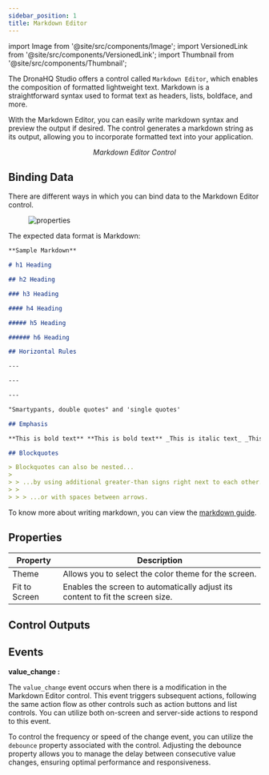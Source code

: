 ```yaml
---
sidebar_position: 1
title: Markdown Editor
---
```


import Image from '@site/src/components/Image'; import VersionedLink from '@site/src/components/VersionedLink'; import
Thumbnail from '@site/src/components/Thumbnail';

The DronaHQ Studio offers a control called `Markdown Editor`, which enables the composition of formatted lightweight
text. Markdown is a straightforward syntax used to format text as headers, lists, boldface, and more.

With the Markdown Editor, you can easily write markdown syntax and preview the output if desired. The control generates
a markdown string as its output, allowing you to incorporate formatted text into your application.

<figure>
  <Thumbnail src="/img/reference/controls/markdown-editor/preview.jpeg" alt="Markdown Editor control" />
  <figcaption align = "center"><i>Markdown Editor Control</i></figcaption>
</figure>


## Binding Data

There are different ways in which you can bind data to the Markdown Editor control.

<figure>
    <Image src="/img/reference/controls/markdown-editor/bind-data.jpeg" alt="properties"/>
</figure>

The expected data format is Markdown:

```md
**Sample Markdown**

# h1 Heading

## h2 Heading

### h3 Heading

#### h4 Heading

##### h5 Heading

###### h6 Heading

## Horizontal Rules

---

---

---

"Smartypants, double quotes" and 'single quotes'

## Emphasis

**This is bold text** **This is bold text** _This is italic text_ _This is italic text_ ~~Strikethrough~~

## Blockquotes

> Blockquotes can also be nested...
>
> > ...by using additional greater-than signs right next to each other...
> >
> > > ...or with spaces between arrows.
```

To know more about writing markdown, you can view the [markdown guide](https://www.markdownguide.org/cheat-sheet/).

## Properties

| **Property**            | **Description**                                                                |
|-----------------------|-----------------------------------------------------------------------------|
| Theme                 | Allows you to select the color theme for the screen.                         |
| Fit to Screen         | Enables the screen to automatically adjust its content to fit the screen size. |



## Control Outputs

## Events


**value_change :**

The `value_change` event occurs when there is a modification in the Markdown Editor control. This event triggers
subsequent actions, following the same action flow as other controls such as action buttons and list controls. You can
utilize both on-screen and server-side actions to respond to this event.

To control the frequency or speed of the change event, you can utilize the `debounce` property associated with the
control. Adjusting the debounce property allows you to manage the delay between consecutive value changes, ensuring
optimal performance and responsiveness.


